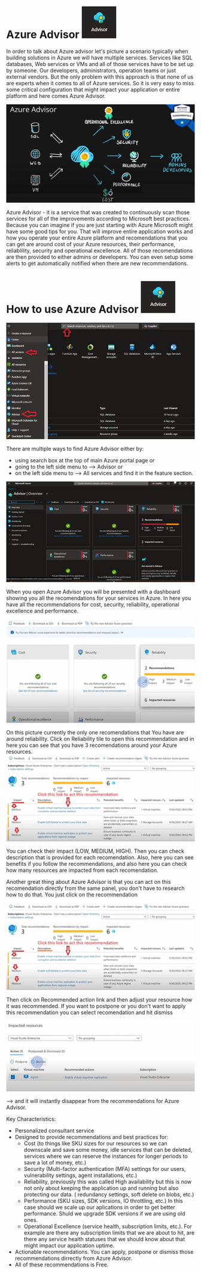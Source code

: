 # Azure Advisor ![logo26](https://github.com/Julian22222/Clouds/blob/main/Azure/logo/logo26.jpg)

In order to talk about Azure advisor let's picture a scenario typically when building solutions in Azure we will have multiple services. Services like SQL databases, Web services or VMs and all of those services have to be set up by someone. Our developers, administrators, operation teams or just external vendors. But the only problem with this approach is that none of us are experts when it comes to all of Azure services. So it is very easy to miss some critical configuration that might impact your application or entire platform and here comes Azure Advisor.

![pic107](https://github.com/Julian22222/Clouds/blob/main/Azure/IMG/pic107.jpg)

Azure Advisor - it is a service that was created to continuously scan those services for all of the improvements according to Microsoft best practices. Because you can imagine if you are just starting with Azure Microsoft might have some good tips for you. That will improve entire application works and how you operate your entire Azure platform and recomendations that you can get are around cost of your Azure resources, their performance, reliablility, security and operational excellence. All of those recomendations are then provided to either admins or developers. You can even setup some alerts to get automatically notified when there are new recommendations.

# How to use Azure Advisor ![logo26](https://github.com/Julian22222/Clouds/blob/main/Azure/logo/logo26.jpg)

![pic108](https://github.com/Julian22222/Clouds/blob/main/Azure/IMG/pic108.jpg)

There are multiple ways to find Azure Advisor either by:

- using search box at the top of main Azure portal page or
- going to the left side menu to --> Advisor or
- on the left side menu to --> All services and find it in the feature section.

![pic109](https://github.com/Julian22222/Clouds/blob/main/Azure/IMG/pic109.jpg)

When you open Azure Advisor you will be presented with a dashboard showing you all the recomendations for your services in Azure. In here you have all the recommendations for cost, security, reliability, operational excellence and performance.

![pic110](https://github.com/Julian22222/Clouds/blob/main/Azure/IMG/pic110.jpg)

On this picture currently the only one recomendations that You have are around reliability. Click on Reliability tile to open this recommendation and in here you can see that you have 3 recomendations around your Azure resources.
![pic111](https://github.com/Julian22222/Clouds/blob/main/Azure/IMG/pic111.jpg)

You can check their impact (LOW, MEDIUM, HIGH). Then you can check description that is provided for each recomendation. Also, here you can see benefits if you follow the recommendations, and also here you can check how many resources are impacted from each recomendation.

Another great thing about Azure Advisor is that you can act on this recomendation directly from the same panel, you don't have to research how to do that. You just click on the recommendation

![pic111](https://github.com/Julian22222/Clouds/blob/main/Azure/IMG/pic111.jpg)

Then click on Recommended action link and then adjust your resource how it was recommended.
If you want to postpone or you don't want to apply this recommendation you can select recomendation and hit dismiss

![pic112](https://github.com/Julian22222/Clouds/blob/main/Azure/IMG/pic112.jpg)

--> and it will instantly disappear from the recommendations for Azure Advisor.

Key Characteristics:

- Personalized consultant service
- Designed to provide recommendations and best practices for:
  - Cost (to things like SKU sizes for our resources so we can downscale and save some money, idle services that can be deleted, services where we can reserve the instances for longer periods to save a lot of money, etc.)
  - Security (Multi-factor authentication (MFA) settings for our users, vulnerability settings, agent installations, etc.)
  - Reliability, previously this was called High availability but this is now not only about keeping the application up and running but also protecting our data. ( redundancy settings, soft delete on blobs, etc.)
  - Performance (SKU sizes, SDK versions, IO throttling, etc.) In this case should we scale up our aplications in order to get better performance. Shuld we upgrade SDK versions if we are using old ones.
  - Operational Excellence (service health, subscription limits, etc.). For example are there any subscription limits that we are about to hit, are there any service health statuses that we should know about that might impact our application uptime.
- Actionable recommendations. You can apply, postpone or dismiss those recommendations dirrectly from Azure Advisor.
- All of these recommendations is Free.
